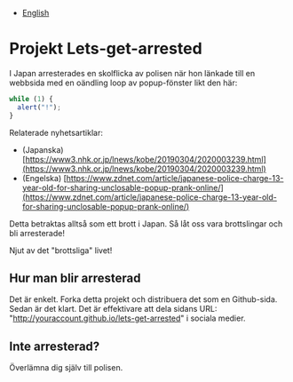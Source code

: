 - [English](README.md)

# Projekt Lets-get-arrested

I Japan arresterades en skolflicka av polisen när hon länkade till en webbsida med en oändling loop av popup-fönster likt den här:

```js
while (1) {
  alert("!");
}
```

Relaterade nyhetsartiklar:

- (Japanska) [https://www3.nhk.or.jp/lnews/kobe/20190304/2020003239.html](https://www3.nhk.or.jp/lnews/kobe/20190304/2020003239.html)
- (Engelska) [https://www.zdnet.com/article/japanese-police-charge-13-year-old-for-sharing-unclosable-popup-prank-online/](https://www.zdnet.com/article/japanese-police-charge-13-year-old-for-sharing-unclosable-popup-prank-online/)

Detta betraktas alltså som ett brott i Japan. Så låt oss vara brottslingar och bli arresterade!

Njut av det "brottsliga" livet!

## Hur man blir arresterad

Det är enkelt. Forka detta projekt och distribuera det som en Github-sida. Sedan är det klart. Det är effektivare att dela sidans URL: "http://youraccount.github.io/lets-get-arrested" i sociala medier.

## Inte arresterad?

Överlämna dig själv till polisen.
